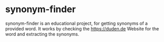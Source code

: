 # synonym-finder
synonym-finder is an educational project, for getting synonyms of a provided word.
It works by checking the https://duden.de Website for the word and extracting the synonyms.
